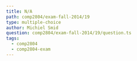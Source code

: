 ```yaml
---
title: N/A
path: comp2804/exam-fall-2014/19
type: multiple-choice
author: Michiel Smid
question: comp2804/exam-fall-2014/19/question.ts
tags:
  - comp2804
  - comp2804-exam
---
```

